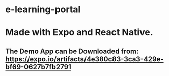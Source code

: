 # e-learning-portal

# Made with Expo and React Native.

## The Demo App can be Downloaded from: https://expo.io/artifacts/4e380c83-3ca3-429e-bf69-0627b7fb2791
